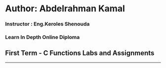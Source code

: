 # Author: Abdelrahman Kamal

### Instructor : Eng.Keroles Shenouda
### Learn In Depth Online Diploma
## First Term - C Functions Labs and Assignments
__________________________________________________________________


